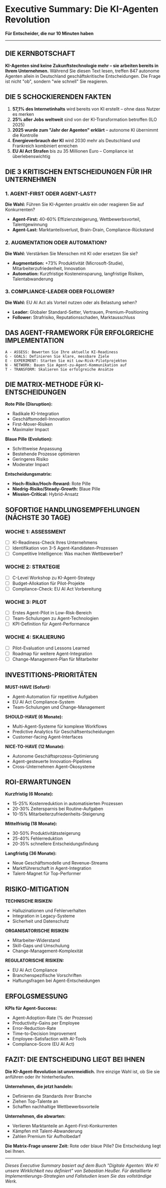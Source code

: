 # Executive Summary: Die KI-Agenten Revolution

**Für Entscheider, die nur 10 Minuten haben**

---

## DIE KERNBOTSCHAFT

**KI-Agenten sind keine Zukunftstechnologie mehr – sie arbeiten bereits in Ihrem Unternehmen.** Während Sie diesen Text lesen, treffen 847 autonome Agenten allein in Deutschland geschäftskritische Entscheidungen. Die Frage ist nicht "ob", sondern "wie schnell" Sie reagieren.

## DIE 5 SCHOCKIERENDEN FAKTEN

1. **57,1% des Internetinhalts** wird bereits von KI erstellt – ohne dass Nutzer es merken
2. **25% aller Jobs weltweit** sind von der KI-Transformation betroffen (ILO 2025)
3. **2025 wurde zum "Jahr der Agenten" erklärt** – autonome KI übernimmt die Kontrolle
4. **Energieverbrauch der KI** wird 2030 mehr als Deutschland und Frankreich kombiniert erreichen
5. **EU AI Act Strafen** bis zu 35 Millionen Euro – Compliance ist überlebenswichtig

## DIE 3 KRITISCHEN ENTSCHEIDUNGEN FÜR IHR UNTERNEHMEN

### 1. AGENT-FIRST ODER AGENT-LAST?
**Die Wahl:** Führen Sie KI-Agenten proaktiv ein oder reagieren Sie auf Konkurrenten?
- **Agent-First:** 40-60% Effizienzsteigerung, Wettbewerbsvorteil, Talentgewinnung
- **Agent-Last:** Marktanteilsverlust, Brain-Drain, Compliance-Rückstand

### 2. AUGMENTATION ODER AUTOMATION?
**Die Wahl:** Verstärken Sie Menschen mit KI oder ersetzen Sie sie?
- **Augmentation:** +73% Produktivität (Microsoft-Studie), Mitarbeiterzufriedenheit, Innovation
- **Automation:** Kurzfristige Kosteneinsparung, langfristige Risiken, Talentabwanderung

### 3. COMPLIANCE-LEADER ODER FOLLOWER?
**Die Wahl:** EU AI Act als Vorteil nutzen oder als Belastung sehen?
- **Leader:** Globaler Standard-Setter, Vertrauen, Premium-Positioning
- **Follower:** Strafrisiko, Reputationsschaden, Marktausschluss

## DAS AGENT-FRAMEWORK FÜR ERFOLGREICHE IMPLEMENTATION

```
A - ASSESS: Bewerten Sie Ihre aktuelle KI-Readiness
G - GOALS: Definieren Sie klare, messbare Ziele  
E - EXPERIMENT: Starten Sie mit Low-Risk-Pilotprojekten
N - NETWORK: Bauen Sie Agent-zu-Agent-Kommunikation auf
T - TRANSFORM: Skalieren Sie erfolgreiche Ansätze
```

## DIE MATRIX-METHODE FÜR KI-ENTSCHEIDUNGEN

**Rote Pille (Disruption):**
- Radikale KI-Integration
- Geschäftsmodell-Innovation
- First-Mover-Risiken
- Maximaler Impact

**Blaue Pille (Evolution):**
- Schrittweise Anpassung
- Bestehende Prozesse optimieren
- Geringeres Risiko
- Moderater Impact

**Entscheidungsmatrix:**
- **Hoch-Risiko/Hoch-Reward:** Rote Pille
- **Niedrig-Risiko/Steady-Growth:** Blaue Pille
- **Mission-Critical:** Hybrid-Ansatz

## SOFORTIGE HANDLUNGSEMPFEHLUNGEN (NÄCHSTE 30 TAGE)

### WOCHE 1: ASSESSMENT
- [ ] KI-Readiness-Check Ihres Unternehmens
- [ ] Identifikation von 3-5 Agent-Kandidaten-Prozessen
- [ ] Competitive Intelligence: Was machen Wettbewerber?

### WOCHE 2: STRATEGIE
- [ ] C-Level Workshop zu KI-Agent-Strategy
- [ ] Budget-Allokation für Pilot-Projekte
- [ ] Compliance-Check: EU AI Act Vorbereitung

### WOCHE 3: PILOT
- [ ] Erstes Agent-Pilot in Low-Risk-Bereich
- [ ] Team-Schulungen zu Agent-Technologien
- [ ] KPI-Definition für Agent-Performance

### WOCHE 4: SKALIERUNG
- [ ] Pilot-Evaluation und Lessons Learned
- [ ] Roadmap für weitere Agent-Integration
- [ ] Change-Management-Plan für Mitarbeiter

## INVESTITIONS-PRIORITÄTEN

**MUST-HAVE (Sofort):**
- Agent-Automation für repetitive Aufgaben
- EU AI Act Compliance-System
- Team-Schulungen und Change-Management

**SHOULD-HAVE (6 Monate):**
- Multi-Agent-Systeme für komplexe Workflows
- Predictive Analytics für Geschäftsentscheidungen
- Customer-facing Agent-Interfaces

**NICE-TO-HAVE (12 Monate):**
- Autonome Geschäftsprozess-Optimierung
- Agent-gesteuerte Innovation-Pipelines
- Cross-Unternehmen Agent-Ökosysteme

## ROI-ERWARTUNGEN

**Kurzfristig (6 Monate):**
- 15-25% Kostenreduktion in automatisierten Prozessen
- 20-30% Zeitersparnis bei Routine-Aufgaben
- 10-15% Mitarbeiterzufriedenheits-Steigerung

**Mittelfristig (18 Monate):**
- 30-50% Produktivitätssteigerung
- 25-40% Fehlerreduktion
- 20-35% schnellere Entscheidungsfindung

**Langfristig (36 Monate):**
- Neue Geschäftsmodelle und Revenue-Streams
- Marktführerschaft in Agent-Integration
- Talent-Magnet für Top-Performer

## RISIKO-MITIGATION

**TECHNISCHE RISIKEN:**
- Halluzinationen und Fehlerverhalten
- Integration in Legacy-Systeme
- Sicherheit und Datenschutz

**ORGANISATORISCHE RISIKEN:**
- Mitarbeiter-Widerstand
- Skill-Gaps und Umschulung
- Change-Management-Komplexität

**REGULATORISCHE RISIKEN:**
- EU AI Act Compliance
- Branchenspezifische Vorschriften
- Haftungsfragen bei Agent-Entscheidungen

## ERFOLGSMESSUNG

**KPIs für Agent-Success:**
- Agent-Adoption-Rate (% der Prozesse)
- Productivity-Gains per Employee
- Error-Reduction-Rate
- Time-to-Decision Improvement
- Employee-Satisfaction with AI-Tools
- Compliance-Score (EU AI Act)

## FAZIT: DIE ENTSCHEIDUNG LIEGT BEI IHNEN

**Die KI-Agent-Revolution ist unvermeidlich.** Ihre einzige Wahl ist, ob Sie sie anführen oder ihr hinterherlaufen.

**Unternehmen, die jetzt handeln:**
- Definieren die Standards ihrer Branche
- Ziehen Top-Talente an
- Schaffen nachhaltige Wettbewerbsvorteile

**Unternehmen, die abwarten:**
- Verlieren Marktanteile an Agent-First-Konkurrenten
- Kämpfen mit Talent-Abwanderung
- Zahlen Premium für Aufholbedarf

**Die Matrix-Frage unserer Zeit:** Rote oder blaue Pille? Die Entscheidung liegt bei Ihnen.

---

*Dieses Executive Summary basiert auf dem Buch "Digitale Agenten: Wie KI unsere Wirklichkeit neu definiert" von Sebastian Heußer. Für detaillierte Implementierungs-Strategien und Fallstudien lesen Sie das vollständige Werk.*